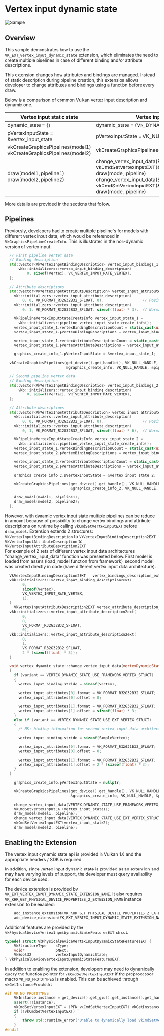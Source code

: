 <!--
- Copyright (c) 2022, Mobica Limited
-
- SPDX-License-Identifier: Apache-2.0
-
- Licensed under the Apache License, Version 2.0 the "License";
- you may not use this file except in compliance with the License.
- You may obtain a copy of the License at
-
-     http://www.apache.org/licenses/LICENSE-2.0
-
- Unless required by applicable law or agreed to in writing, software
- distributed under the License is distributed on an "AS IS" BASIS,
- WITHOUT WARRANTIES OR CONDITIONS OF ANY KIND, either express or implied.
- See the License for the specific language governing permissions and
- limitations under the License.
-
-->

# Vertex input dynamic state

![Sample](./images/sample.png)

## Overview

This sample demonstrates how to use the `VK_EXT_vertex_input_dynamic_state` extension, which eliminates the need to create multiple pipelines in case of different binding and/or attribute descriptions.

This extension changes how attributes and bindings are managed. Instead of static description during pipeline creation, this extension allows developer to change attributes and bindings using a function before every draw.

Below is a comparison of common Vulkan vertex input description and dynamic one.

| Vertex input static state                                              | Vertex input dynamic state                                                                                                                     |
| ---------------------------------------------------------------------- | ---------------------------------------------------------------------------------------------------------------------------------------------- |
| dynamic_state = {}                                                     | dynamic_state = {VK_DYNAMIC_STATE_VERTEX_INPUT_EXT}                                                                                            |
| pVertexInputState = &vertex_input_state                                | pVertexInputState = VK_NULL_HANDLE                                                                                                   |
| vkCreateGraphicsPipelines(model1)<br>vkCreateGraphicsPipelines(model2) | vkCreateGraphicsPipelines(model)                                                                                                               |
| draw(model1, pipeline1)<br> draw(model2, pipeline2)                    | change_vertex_input_data(FIRST_VERTEX_ARCHITECTURE)<br>vkCmdSetVertexInputEXT(&vertex_input_state1)<br>draw(model, pipeline)<br>change_vertex_input_data(SECOND_VERTEX_ARCHITECTURE)<br>vkCmdSetVertexInputEXT(&vertex_input_state2)<br>draw(model, pipeline) |

More details are provided in the sections that follow.

## Pipelines

Previously, developers had to create multiple pipeline's for models with different vertex input data, which would be referenced in 
`VkGraphicsPipelineCreateInfo`. This is illustrated in the non-dynamic version of vertex input.

```C++
  // First pipeline vertex data
  // Binding description
  std::vector<VkVertexInputBindingDescription> vertex_input_bindings_1 = {
      vkb::initializers::vertex_input_binding_description(
          0, sizeof(Vertex), VK_VERTEX_INPUT_RATE_VERTEX),
  };

  // Attribute descriptions
  std::vector<VkVertexInputAttributeDescription> vertex_input_attributes_1 = {
    vkb::initializers::vertex_input_attribute_description(
        0, 0, VK_FORMAT_R32G32B32_SFLOAT, 0),                  // Position
    vkb::initializers::vertex_input_attribute_description(
        0, 1, VK_FORMAT_R32G32B32_SFLOAT, sizeof(float) * 3),  // Normal

    VkPipelineVertexInputStateCreateInfo vertex_input_state_1 =
      vkb::initializers::pipeline_vertex_input_state_create_info();
    vertex_input_state_1.vertexBindingDescriptionCount = static_cast<uint32_t>(vertex_input_bindings_1.size());
    vertex_input_state_1.pVertexBindingDescriptions = vertex_input_bindings_1.data();

    vertex_input_state_1.vertexAttributeDescriptionCount = static_cast<uint32_t>(vertex_input_attributes_1.size());
    vertex_input_state_1.pVertexAttributeDescriptions = vertex_input_attributes_1.data();

    graphics_create_info_1.pVertexInputState = &vertex_input_state_1;

  vkCreateGraphicsPipelines(get_device().get_handle(), VK_NULL_HANDLE, 1,
                            &graphics_create_info, VK_NULL_HANDLE, &pipeline1);

  // Second pipeline vertex data
  // Binding description
  std::vector<VkVertexInputBindingDescription> vertex_input_bindings_2 = {
      vkb::initializers::vertex_input_binding_description(
          0, sizeof(Vertex), VK_VERTEX_INPUT_RATE_VERTEX),
  };

  // Attribute descriptions
  std::vector<VkVertexInputAttributeDescription> vertex_input_attributes_2 = {
    vkb::initializers::vertex_input_attribute_description(
        0, 0, VK_FORMAT_R32G32B32_SFLOAT, 0),                  // Position
    vkb::initializers::vertex_input_attribute_description(
        0, 1, VK_FORMAT_R32G32B32_SFLOAT, sizeof(float) * 6),  // Normal

    VkPipelineVertexInputStateCreateInfo vertex_input_state_2 =
      vkb::initializers::pipeline_vertex_input_state_create_info();
    vertex_input_state_1.vertexBindingDescriptionCount = static_cast<uint32_t>(vertex_input_bindings_2.size());
    vertex_input_state_2.pVertexBindingDescriptions = vertex_input_bindings_2.data();

    vertex_input_state_2.vertexAttributeDescriptionCount = static_cast<uint32_t>(vertex_input_attributes_2.size());
    vertex_input_state_2.pVertexAttributeDescriptions = vertex_input_attributes_2.data();

    graphics_create_info_2.pVertexInputState = &vertex_input_state_2;

    vkCreateGraphicsPipelines(get_device().get_handle(), VK_NULL_HANDLE, 1,
                              &graphics_create_info_2, VK_NULL_HANDLE, &pipeline2); 

    draw_model(model1, pipeline1);
    draw_model(model2, pipeline2);
  };
```

However, with dynamic vertex input state multiple pipelines can be reduce in amount because of possibility to change vertex
bindings and attribute descriptions on runtime by calling `vkCmdSetVertexInputEXT` before `draw_model`.
Extension extends 2 structures:<br> 
`VkVertexInputBindingDescription` to `VkVertexInputBindingDescription2EXT`<br>
`VkVertexInputAttributeDescription` to `VkVertexInputAttributeDescription2EXT`<br>
For example of 2 sets of different vertex input data architectures "change_vertex_input_data" function was presented below. First model is loaded from assets (load_model function from framework), second model was created directly in code (have different vertex input data architecture).

```C++
  VkVertexInputBindingDescription2EXT   vertex_bindings_description_ext = {
  vkb::initializers::vertex_input_binding_description2ext(
	    0,
	    sizeof(Vertex),
	    VK_VERTEX_INPUT_RATE_VERTEX,
	    1);
  }
	VkVertexInputAttributeDescription2EXT vertex_attribute_description_ext[2] = {
  vkb::initializers::vertex_input_attribute_description2ext(
	    0,
	    0,
	    VK_FORMAT_R32G32B32_SFLOAT,
	    0),
  vkb::initializers::vertex_input_attribute_description2ext(
	    0,
	    1,
	    VK_FORMAT_R32G32B32_SFLOAT,
	    2 * (sizeof(float) * 3));
  }

  void vertex_dynamic_state::change_vertex_input_data(vertexDynamicStateVertexStruct_t variant)
  {
    if (variant == VERTEX_DYNAMIC_STATE_USE_FRAMEWORK_VERTEX_STRUCT)
    {
      vertex_input_binding.stride = sizeof(Vertex);

      vertex_input_attributes[0].format = VK_FORMAT_R32G32B32_SFLOAT;
      vertex_input_attributes[0].offset = 0;

      vertex_input_attributes[1].format = VK_FORMAT_R32G32B32_SFLOAT;
      vertex_input_attributes[1].offset = sizeof(float) * 3;
    }
    else if (variant == VERTEX_DYNAMIC_STATE_USE_EXT_VERTEX_STRUCT)
    {
      /* MK: binding information for second vertex input data architecture) */

      vertex_input_binding.stride = sizeof(SampleVertex);

      vertex_input_attributes[0].format = VK_FORMAT_R32G32B32_SFLOAT;
      vertex_input_attributes[0].offset = 0;

      vertex_input_attributes[1].format = VK_FORMAT_R32G32B32_SFLOAT;
      vertex_input_attributes[1].offset = 2 * (sizeof(float) * 3);
    }
  }

    graphics_create_info.pVertexInputState = nullptr;

    vkCreateGraphicsPipelines(get_device().get_handle(), VK_NULL_HANDLE, 1,
                              &graphics_create_info, VK_NULL_HANDLE, &pipeline);

    change_vertex_input_data(VERTEX_DYNAMIC_STATE_USE_FRAMEWORK_VERTEX_STRUCT);
    vkCmdSetVertexInputEXT(vertex_input_state1);
    draw_model(model1, pipeline);
    change_vertex_input_data(VERTEX_DYNAMIC_STATE_USE_EXT_VERTEX_STRUCT);
    vkCmdSetVertexInputEXT(vertex_input_state2);
    draw_model(model2, pipeline);
```

## Enabling the Extension

The vertex input dynamic state api is provided in Vulkan 1.0 and the appropriate headers / SDK is required.

In addition, since vertex input dynamic state is provided as an extension and may have varying levels of support, the developer must query availability for each device used.

The device extension is provided by `VK_EXT_VERTEX_INPUT_DYNAMIC_STATE_EXTENSION_NAME`. It also requires 
`VK_KHR_GET_PHYSICAL_DEVICE_PROPERTIES_2_EXTENSION_NAME` instance extension to be enabled:

```C++
	add_instance_extension(VK_KHR_GET_PHYSICAL_DEVICE_PROPERTIES_2_EXTENSION_NAME);
	add_device_extension(VK_EXT_VERTEX_INPUT_DYNAMIC_STATE_EXTENSION_NAME);
```

Additional features are provided by the `VkPhysicalDeviceVertexInputDynamicStateFeaturesEXT` struct:

```C++
typedef struct VkPhysicalDeviceVertexInputDynamicStateFeaturesEXT {
    VkStructureType    sType;
    void*              pNext;
    VkBool32           vertexInputDynamicState;
} VkPhysicalDeviceVertexInputDynamicStateFeaturesEXT;
```

In addition to enabling the extension, developers may need to dynamically query the function pointer for `vkCmdSetVertexInputEXT` if the preprocessor macro `VK_NO_PROTOTYPES` is enabled. This can be achieved through `vkGetInstanceProcAddr`:

```C++
#if VK_NO_PROTOTYPES
	VkInstance instance = get_device().get_gpu().get_instance().get_handle();
	assert(!!instance);
	vkCmdSetVertexInputEXT = (PFN_vkCmdSetVertexInputEXT) vkGetInstanceProcAddr(instance, "vkCmdSetVertexInputEXT");
	if (!vkCmdSetVertexInputEXT)
	{
		throw std::runtime_error("Unable to dynamically load vkCmdSetVertexInputEXT");
	}
#endif
```
